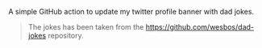 A simple GitHub action to update my twitter profile banner with dad jokes.

> The jokes has been taken from the https://github.com/wesbos/dad-jokes repository.
